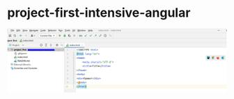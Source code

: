 # project-first-intensive-angular


[![Home lesson first Example](img/sreen_first_lesson.png)](https://здесь_укажите_адрес_ресурса/)
